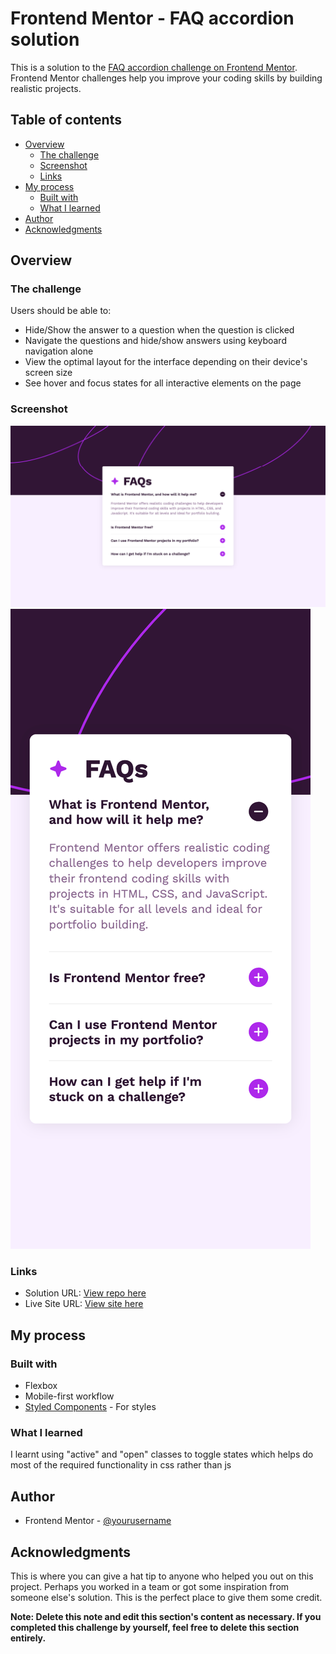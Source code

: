 # Frontend Mentor - FAQ accordion solution

This is a solution to the [FAQ accordion challenge on Frontend Mentor](https://www.frontendmentor.io/challenges/faq-accordion-wyfFdeBwBz). Frontend Mentor challenges help you improve your coding skills by building realistic projects. 

## Table of contents

- [Overview](#overview)
  - [The challenge](#the-challenge)
  - [Screenshot](#screenshot)
  - [Links](#links)
- [My process](#my-process)
  - [Built with](#built-with)
  - [What I learned](#what-i-learned)
- [Author](#author)
- [Acknowledgments](#acknowledgments)

## Overview

### The challenge

Users should be able to:

- Hide/Show the answer to a question when the question is clicked
- Navigate the questions and hide/show answers using keyboard navigation alone
- View the optimal layout for the interface depending on their device's screen size
- See hover and focus states for all interactive elements on the page

### Screenshot

![](./screenshot-desktop.png)
![](./screenshot-mobile.png)

### Links

- Solution URL: [View repo here](https://github.com/VeyronShark/FrontendMentor-FAQ-accordion)
- Live Site URL: [View site here](https://veyronshark.github.io/FrontendMentor-FAQ-accordion/)

## My process

### Built with

- Flexbox
- Mobile-first workflow
- [Styled Components](https://styled-components.com/) - For styles

### What I learned

I learnt using "active" and "open" classes to toggle states which helps do most of the required functionality in css rather than js

## Author

- Frontend Mentor - [@yourusername](https://www.frontendmentor.io/profile/VeyronShark)

## Acknowledgments

This is where you can give a hat tip to anyone who helped you out on this project. Perhaps you worked in a team or got some inspiration from someone else's solution. This is the perfect place to give them some credit.

**Note: Delete this note and edit this section's content as necessary. If you completed this challenge by yourself, feel free to delete this section entirely.**
